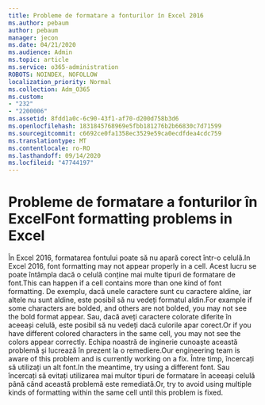 ```yaml
---
title: Probleme de formatare a fonturilor în Excel 2016
ms.author: pebaum
author: pebaum
manager: jecon
ms.date: 04/21/2020
ms.audience: Admin
ms.topic: article
ms.service: o365-administration
ROBOTS: NOINDEX, NOFOLLOW
localization_priority: Normal
ms.collection: Adm_O365
ms.custom:
- "232"
- "2200006"
ms.assetid: 8fdd1a0c-6c90-43f1-af70-d200d758b3d6
ms.openlocfilehash: 1831845768969e5fbb181276b2b66830c7d71599
ms.sourcegitcommit: c6692ce0fa1358ec3529e59ca0ecdfdea4cdc759
ms.translationtype: MT
ms.contentlocale: ro-RO
ms.lasthandoff: 09/14/2020
ms.locfileid: "47744197"
---
```

# <a name="font-formatting-problems-in-excel"></a><span data-ttu-id="6223a-102">Probleme de formatare a fonturilor în Excel</span><span class="sxs-lookup"><span data-stu-id="6223a-102">Font formatting problems in Excel</span></span>

<span data-ttu-id="6223a-103">În Excel 2016, formatarea fontului poate să nu apară corect într-o celulă.</span><span class="sxs-lookup"><span data-stu-id="6223a-103">In Excel 2016, font formatting may not appear properly in a cell.</span></span> <span data-ttu-id="6223a-104">Acest lucru se poate întâmpla dacă o celulă conține mai multe tipuri de formatare de font.</span><span class="sxs-lookup"><span data-stu-id="6223a-104">This can happen if a cell contains more than one kind of font formatting.</span></span> <span data-ttu-id="6223a-105">De exemplu, dacă unele caractere sunt cu caractere aldine, iar altele nu sunt aldine, este posibil să nu vedeți formatul aldin.</span><span class="sxs-lookup"><span data-stu-id="6223a-105">For example if some characters are bolded, and others are not bolded, you may not see the bold format appear.</span></span> <span data-ttu-id="6223a-106">Sau, dacă aveți caractere colorate diferite în aceeași celulă, este posibil să nu vedeți dacă culorile apar corect.</span><span class="sxs-lookup"><span data-stu-id="6223a-106">Or if you have different colored characters in the same cell, you may not see the colors appear correctly.</span></span> <span data-ttu-id="6223a-107">Echipa noastră de inginerie cunoaște această problemă și lucrează în prezent la o remediere.</span><span class="sxs-lookup"><span data-stu-id="6223a-107">Our engineering team is aware of this problem and is currently working on a fix.</span></span> <span data-ttu-id="6223a-108">Între timp, încercați să utilizați un alt font.</span><span class="sxs-lookup"><span data-stu-id="6223a-108">In the meantime, try using a different font.</span></span> <span data-ttu-id="6223a-109">Sau încercați să evitați utilizarea mai multor tipuri de formatare în aceeași celulă până când această problemă este remediată.</span><span class="sxs-lookup"><span data-stu-id="6223a-109">Or, try to avoid using multiple kinds of formatting within the same cell until this problem is fixed.</span></span>
  
